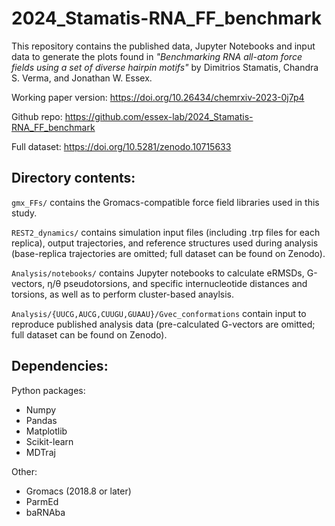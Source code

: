 # 2024_Stamatis-RNA_FF_benchmark

This repository contains the published data, Jupyter Notebooks and input data to generate the plots found in *"Benchmarking RNA all-atom force fields using a set of diverse hairpin motifs"* by Dimitrios Stamatis, Chandra S. Verma, and Jonathan W. Essex.

Working paper version: https://doi.org/10.26434/chemrxiv-2023-0j7p4

Github repo: https://github.com/essex-lab/2024_Stamatis-RNA_FF_benchmark

Full dataset: https://doi.org/10.5281/zenodo.10715633

## Directory contents:

`gmx_FFs/` contains the Gromacs-compatible force field libraries used in this study.

`REST2_dynamics/` contains simulation input files (including .trp files for each replica), output trajectories, and reference structures used during analysis (base-replica trajectories are omitted; full dataset can be found on Zenodo).

`Analysis/notebooks/` contains Jupyter notebooks to calculate eRMSDs, G-vectors, η/θ pseudotorsions, and specific internucleotide distances and torsions, as well as to perform cluster-based anaylsis.

`Analysis/{UUCG,AUCG,CUUGU,GUAAU}/Gvec_conformations` contain input to reproduce published analysis data (pre-calculated G-vectors are omitted; full dataset can be found on Zenodo).

## Dependencies:
Python packages:
- Numpy
- Pandas
- Matplotlib
- Scikit-learn
- MDTraj<br>

Other:
- Gromacs (2018.8 or later)
- ParmEd
- baRNAba<br>
